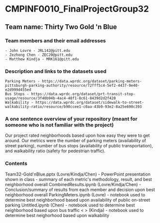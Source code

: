 # CMPINF0010_FinalProjectGroup32<br/>

## Team name: Thirty Two Gold 'n Blue<br/>

### Team members and their email addresses<br/>
	- John Lovre - JRL142@pitt.edu
	- Zezhong Chen - ZEC20@pitt.edu
	- Matthew Kindja - MRK161@pitt.edu

### Description and links to the datasets used<br/>
	Parking Meters - https://data.wprdc.org/dataset/parking-meters-pittsburgh-parking-authority/resource/72fff5c4-5ef2-4437-9e40-e2d999d455ed
	Bus Stops - https://data.wprdc.org/dataset/prt-transit-stop-usage/resource/3f40b94b-4ac4-48f1-8c61-8439d2d2f420
	Walkability - https://data.wprdc.org/dataset/sidewalk-to-street-walkability-ratio/resource/b90ccee1-c0aa-43b9-93e2-8a25e690c393

### A one sentence overview of your repository (meant for someone who is not familiar with the project)<br/>
Our project rated neighborhoods based upon how easy they were to get around. Our metrics were the number of parking meters (availability of street parking), number of bus stops (availability of public transportation), and walkability ratio (safety for pedestrian traffic).

### Contents<br/>
Team32-Gold'nBlue.pptx (Lovre/Kindja/Chen)
		- PowerPoint presentation shown in class - summary of each metric's methodology, result, and best neighborhood overall
CombinedResults.ipynb (Lovre/Kindja/Chen)
		- Conclusion/summary of results from each member and decision upon best neighborhood overall
ParkingMeters.ipynb (Lovre)
		- notebook used to determine best neighborhood based upon availability of public on-street parking
Untitled.ipynb (Chen)
		- notebook used to determine best neighborhood based upon bus traffic
<    > (Kindja)
		- notebook used to determine best neighorhood based upon walkability

	